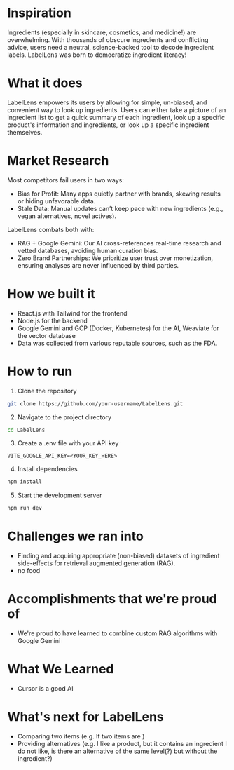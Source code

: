 # Inspiration
Ingredients (especially in skincare, cosmetics, and medicine!) are overwhelming.  With thousands of obscure ingredients and conflicting advice, users need a neutral, science-backed tool to decode ingredient labels.  LabelLens was born to democratize ingredient literacy!

# What it does
LabelLens empowers its users by allowing for simple, un-biased, and convenient way to look up ingredients.  Users can either take a picture of an ingredient list to get a quick summary of each ingredient, look up a specific product's information and ingredients, or look up a specific ingredient themselves.

# Market Research
Most competitors fail users in two ways:
- Bias for Profit: Many apps quietly partner with brands, skewing results or hiding unfavorable data.
- Stale Data: Manual updates can’t keep pace with new ingredients (e.g., vegan alternatives, novel actives).

LabelLens combats both with:
- RAG + Google Gemini: Our AI cross-references real-time research and vetted databases, avoiding human curation bias.
- Zero Brand Partnerships: We prioritize user trust over monetization, ensuring analyses are never influenced by third parties.

# How we built it
- React.js with Tailwind for the frontend
- Node.js for the backend
- Google Gemini and GCP (Docker, Kubernetes) for the AI, Weaviate for the vector database
- Data was collected from various reputable sources, such as the FDA.

# How to run
1. Clone the repository
```bash
git clone https://github.com/your-username/LabelLens.git
```
2. Navigate to the project directory
```bash
cd LabelLens
```

3. Create a .env file with your API key
```env
VITE_GOOGLE_API_KEY=<YOUR_KEY_HERE>
```

4. Install dependencies
```bash
npm install
```

5. Start the development server
```bash
npm run dev
```

# Challenges we ran into
- Finding and acquiring appropriate (non-biased) datasets of ingredient side-effects for retrieval augmented generation (RAG).  
- no food

# Accomplishments that we're proud of
- We're proud to have learned to combine custom RAG algorithms with Google Gemini 

# What We Learned
- Cursor is a good AI

# What's next for LabelLens
- Comparing two items (e.g. If two items are )
- Providing alternatives (e.g. I like a product, but it contains an ingredient I do not like, is there an alternative of the same level(?) but without the ingredient?)